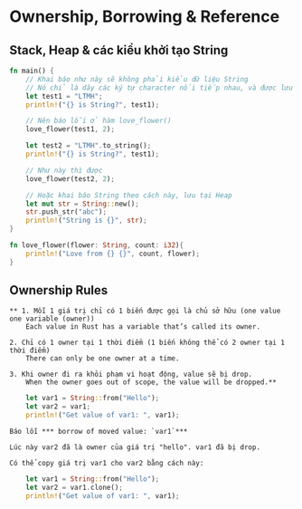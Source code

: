 # Ownership, Borrowing & Reference

## Stack, Heap & các kiểu khởi tạo String

```rust
fn main() {
    // Khai báo như này sẽ không phải kiểu dữ liệu String
    // Nó chỉ là dãy các ký tự character nối tiếp nhau, và được lưu trong Stack
    let test1 = "LTMH";
    println!("{} is String?", test1);

    // Nên báo lỗi ở hàm love_flower()
    love_flower(test1, 2);

    let test2 = "LTMH".to_string();
    println!("{} is String?", test1);

    // Như này thì được
    love_flower(test2, 2);

    // Hoặc khai báo String theo cách này, lưu tại Heap
    let mut str = String::new();
    str.push_str("abc");
    println!("String is {}", str);
}

fn love_flower(flower: String, count: i32){
    println!("Love from {} {}", count, flower);
}
```

## Ownership Rules
    ** 1. Mỗi 1 giá trị chỉ có 1 biến được gọi là chủ sở hữu (one value one variable (owner))
        Each value in Rust has a variable that’s called its owner.

    2. Chỉ có 1 owner tại 1 thời điểm (1 biến không thể có 2 owner tại 1 thời điểm)
        There can only be one owner at a time.

    3. Khi owner đi ra khỏi phạm vi hoạt động, value sẽ bị drop.
        When the owner goes out of scope, the value will be dropped.**

```rust
    let var1 = String::from("Hello");
    let var2 = var1;
    println!("Get value of var1: ", var1);
```

    Báo lỗi *** borrow of moved value: `var1`***

    Lúc này var2 đã là owner của giá trị "hello". var1 đã bị drop.
    
    Có thể copy giá trị var1 cho var2 bằng cách này:

```rust
    let var1 = String::from("Hello");
    let var2 = var1.clone();
    println!("Get value of var1: ", var1);
```
